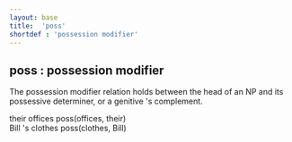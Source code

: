 ```yaml
---
layout: base
title:  'poss'
shortdef : 'possession modifier'
---
```



## poss : possession modifier
The possession modifier relation holds between the head of an NP and its possessive determiner, or a genitive 's complement. 

<div class="sd-parse">
their offices
poss(offices, their)
</div>



<div class="sd-parse">
Bill 's clothes
poss(clothes, Bill)
</div>

 

